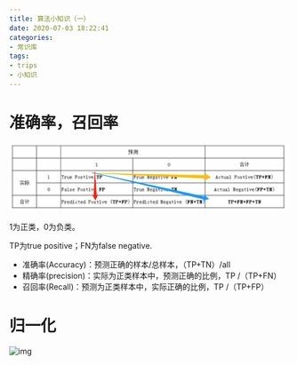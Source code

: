 ```yaml
---
title: 算法小知识（一）
date: 2020-07-03 18:22:41
categories:
- 常识库
tags:
- trips
- 小知识
---
```


# 准确率，召回率

![image-20200711205519057](image-20200711205519057.png)

1为正类，0为负类。

TP为true positive；FN为false negative.

- 准确率(Accuracy)：预测正确的样本/总样本，（TP+TN）/all
- 精确率(precision)：实际为正类样本中，预测正确的比例，TP /（TP+FN）
- 召回率(Recall)：预测为正类样本中，实际正确的比例，TP /（TP+FP）

# 归一化

![img](https://img-blog.csdn.net/20170722202608058?watermark/2/text/aHR0cDovL2Jsb2cuY3Nkbi5uZXQvVUVTVENfQzJfNDAz/font/5a6L5L2T/fontsize/400/fill/I0JBQkFCMA==/dissolve/70/gravity/Center)